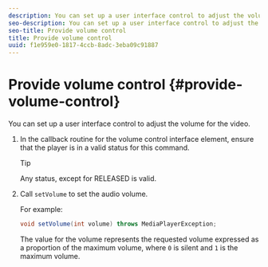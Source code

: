 ```yaml
---
description: You can set up a user interface control to adjust the volume for the video.
seo-description: You can set up a user interface control to adjust the volume for the video.
seo-title: Provide volume control
title: Provide volume control
uuid: f1e959e0-1817-4ccb-8adc-3eba09c91887
---
```


# Provide volume control {#provide-volume-control}

You can set up a user interface control to adjust the volume for the video.

1. In the callback routine for the volume control interface element, ensure that the player is in a valid status for this command.

   >[!TIP]
   >
   >Any status, except for RELEASED is valid.

1. Call `setVolume` to set the audio volume.

   For example: 

   ```java
   void setVolume(int volume) throws MediaPlayerException;
   ```

   The value for the volume represents the requested volume expressed as a proportion of the maximum volume, where `0` is silent and `1` is the maximum volume. 

